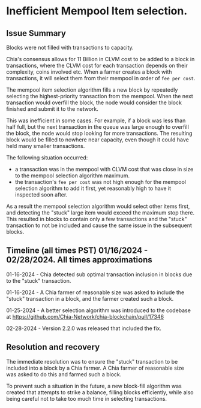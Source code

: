 # Inefficient Mempool Item selection.

## Issue Summary

Blocks were not filled with transactions to capacity.

Chia's consensus allows for 11 Billion in CLVM cost to be added to a block in transactions, where the CLVM cost for each transaction depends on their complexity, coins involved etc.
When a farmer creates a block with transactions, it will select them from their mempool in order of `fee per cost`.

The mempool item selection algorithm fills a new block by repeatedly selecting the highest-priority transaction from the mempool.
When the next transaction would overfill the block, the node would consider the block finished and submit it to the network.

This was inefficient in some cases. For example, if a block was less than half full, but the next transaction in the queue was large enough to overfill the block, the node would stop looking for more transactions. The resulting block would be filled to nowhere near capacity, even though it could have held many smaller transactions.


The following situation occurred:
- a transaction was in the mempool with CLVM cost that was close in size to the mempool selection algorithm maximum. 
- the transaction's `fee per cost` was not high enough for the mempool selection algorithm to add it first, yet reasonably high to have it inspected soon after.

As a result the mempool selection algorithm would select other items first, and detecting the "stuck" large item would exceed the maximum stop there.
This resulted in blocks to contain only a few transactions and the "stuck" transaction to not be included and cause the same issue in the subsequent blocks.


## Timeline (all times PST) 01/16/2024 - 02/28/2024. All times approximations

01-16-2024 - Chia detected sub optimal transaction inclusion in blocks due to the "stuck" transaction.

01-16-2024 - A Chia farmer of reasonable size was asked to include the "stuck" transaction in a block, and the farmer created such a block.

01-25-2024 - A better selection algorithm was introduced to the codebase at https://github.com/Chia-Network/chia-blockchain/pull/17346

02-28-2024 - Version 2.2.0 was released that included the fix.


## Resolution and recovery

The immediate resolution was to ensure the "stuck" transaction to be included into a block by a Chia farmer.
A Chia farmer of reasonable size was asked to do this and farmed such a block.

To prevent such a situation in the future, a new block-fill algorithm was created that attempts to strike a balance, filling blocks efficiently, while also being careful not to take too much time in selecting transactions.

